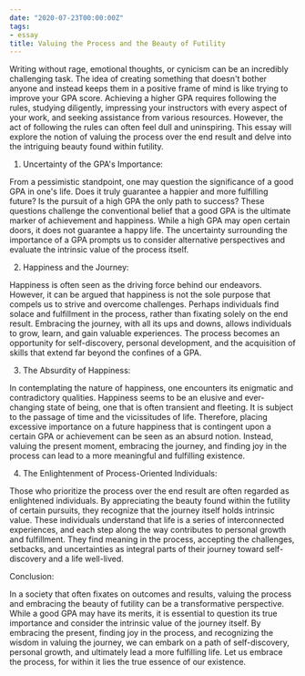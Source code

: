 ```yaml
---
date: "2020-07-23T00:00:00Z"
tags:
- essay
title: Valuing the Process and the Beauty of Futility
---
```


Writing without rage, emotional thoughts, or cynicism can be an incredibly challenging task. The idea of creating something that doesn't bother anyone and instead keeps them in a positive frame of mind is like trying to improve your GPA score. Achieving a higher GPA requires following the rules, studying diligently, impressing your instructors with every aspect of your work, and seeking assistance from various resources. However, the act of following the rules can often feel dull and uninspiring. This essay will explore the notion of valuing the process over the end result and delve into the intriguing beauty found within futility.

1. Uncertainty of the GPA's Importance:

From a pessimistic standpoint, one may question the significance of a good GPA in one's life. Does it truly guarantee a happier and more fulfilling future? Is the pursuit of a high GPA the only path to success? These questions challenge the conventional belief that a good GPA is the ultimate marker of achievement and happiness. While a high GPA may open certain doors, it does not guarantee a happy life. The uncertainty surrounding the importance of a GPA prompts us to consider alternative perspectives and evaluate the intrinsic value of the process itself.

2. Happiness and the Journey:

Happiness is often seen as the driving force behind our endeavors. However, it can be argued that happiness is not the sole purpose that compels us to strive and overcome challenges. Perhaps individuals find solace and fulfillment in the process, rather than fixating solely on the end result. Embracing the journey, with all its ups and downs, allows individuals to grow, learn, and gain valuable experiences. The process becomes an opportunity for self-discovery, personal development, and the acquisition of skills that extend far beyond the confines of a GPA.

3. The Absurdity of Happiness:

In contemplating the nature of happiness, one encounters its enigmatic and contradictory qualities. Happiness seems to be an elusive and ever-changing state of being, one that is often transient and fleeting. It is subject to the passage of time and the vicissitudes of life. Therefore, placing excessive importance on a future happiness that is contingent upon a certain GPA or achievement can be seen as an absurd notion. Instead, valuing the present moment, embracing the journey, and finding joy in the process can lead to a more meaningful and fulfilling existence.

4. The Enlightenment of Process-Oriented Individuals:

Those who prioritize the process over the end result are often regarded as enlightened individuals. By appreciating the beauty found within the futility of certain pursuits, they recognize that the journey itself holds intrinsic value. These individuals understand that life is a series of interconnected experiences, and each step along the way contributes to personal growth and fulfillment. They find meaning in the process, accepting the challenges, setbacks, and uncertainties as integral parts of their journey toward self-discovery and a life well-lived.

Conclusion:

In a society that often fixates on outcomes and results, valuing the process and embracing the beauty of futility can be a transformative perspective. While a good GPA may have its merits, it is essential to question its true importance and consider the intrinsic value of the journey itself. By embracing the present, finding joy in the process, and recognizing the wisdom in valuing the journey, we can embark on a path of self-discovery, personal growth, and ultimately lead a more fulfilling life. Let us embrace the process, for within it lies the true essence of our existence.